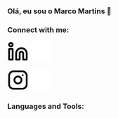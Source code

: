 ### Olá, eu sou o Marco Martins 👋

### Connect with me:

[![website](./img/linkedin-light.svg)](https://www.linkedin.com/in/marcomartins9#gh-light-mode-only)
[![website](./img/linkedin-dark.svg)](https://www.linkedin.com/in/marcomartins9#gh-dark-mode-only)
&nbsp;&nbsp;

[![website](./img/instagram-light.svg)](https://www.instagram.com/__marcomartins__#gh-light-mode-only)
[![website](./img/instagram-dark.svg)](https://www.instagram.com/__marcomartins__#gh-dark-mode-only)

### Languages and Tools:

